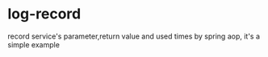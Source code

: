 # log-record
record service's parameter,return value and used times by spring aop, it's a simple example

